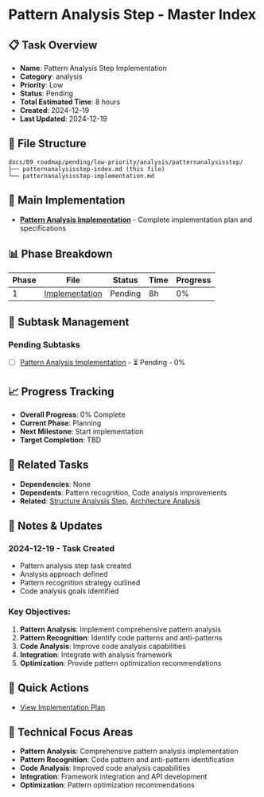 # Pattern Analysis Step - Master Index

## 📋 Task Overview
- **Name**: Pattern Analysis Step Implementation
- **Category**: analysis
- **Priority**: Low
- **Status**: Pending
- **Total Estimated Time**: 8 hours
- **Created**: 2024-12-19
- **Last Updated**: 2024-12-19

## 📁 File Structure
```
docs/09_roadmap/pending/low-priority/analysis/patternanalysisstep/
├── patternanalysisstep-index.md (this file)
└── patternanalysisstep-implementation.md
```

## 🎯 Main Implementation
- **[Pattern Analysis Implementation](./patternanalysisstep-implementation.md)** - Complete implementation plan and specifications

## 📊 Phase Breakdown
| Phase | File | Status | Time | Progress |
|-------|------|--------|------|----------|
| 1 | [Implementation](./patternanalysisstep-implementation.md) | Pending | 8h | 0% |

## 🔄 Subtask Management
### Pending Subtasks
- [ ] [Pattern Analysis Implementation](./patternanalysisstep-implementation.md) - ⏳ Pending - 0%

## 📈 Progress Tracking
- **Overall Progress**: 0% Complete
- **Current Phase**: Planning
- **Next Milestone**: Start implementation
- **Target Completion**: TBD

## 🔗 Related Tasks
- **Dependencies**: None
- **Dependents**: Pattern recognition, Code analysis improvements
- **Related**: [Structure Analysis Step](../structureanalysisstep/), [Architecture Analysis](../architecture-analysis/)

## 📝 Notes & Updates
### 2024-12-19 - Task Created
- Pattern analysis step task created
- Analysis approach defined
- Pattern recognition strategy outlined
- Code analysis goals identified

### Key Objectives:
1. **Pattern Analysis**: Implement comprehensive pattern analysis
2. **Pattern Recognition**: Identify code patterns and anti-patterns
3. **Code Analysis**: Improve code analysis capabilities
4. **Integration**: Integrate with analysis framework
5. **Optimization**: Provide pattern optimization recommendations

## 🚀 Quick Actions
- [View Implementation Plan](./patternanalysisstep-implementation.md)

## 🎯 Technical Focus Areas
- **Pattern Analysis**: Comprehensive pattern analysis implementation
- **Pattern Recognition**: Code pattern and anti-pattern identification
- **Code Analysis**: Improved code analysis capabilities
- **Integration**: Framework integration and API development
- **Optimization**: Pattern optimization recommendations

